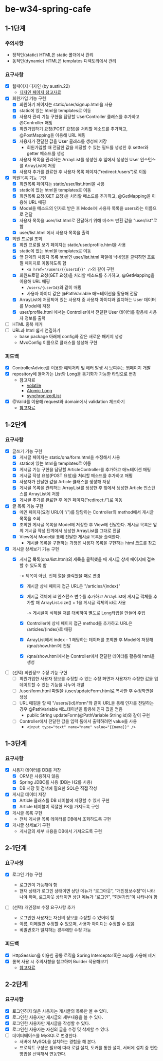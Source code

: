 # be-w34-spring-cafe

## 1-1단계
### 주의사항
- 정적인(static) HTML은 static 폴더에서 관리
- 동적인(dynamic) HTML은 templates 디렉토리에서 관리
### 요구사항
- [x] 웹페이지 디자인 (by austin.22)
  - [디자인 페이지 참고자료](https://www.figma.com/file/nwhBasptomWJCAMkElxp74/%EC%9E%90%EB%B0%94%EB%B0%B1%EC%97%94%EB%93%9C%EA%B5%90%EC%9C%A1%EC%9A%A9%EC%9B%B9%ED%8E%98%EC%9D%B4%EC%A7%80?node-id=0%3A1)
- [x] 회원가입 기능 구현
  - [x] 회원하기 페이지는 static/user/signup.html을 사용
  - [x] static에 있는 html을 templates로 이동
  - [x] 사용자 관리 기능 구현을 담당할 UserController 클래스를 추가하고 @Controller 매핑
  - [x] 회원가입하기 요청(POST 요청)을 처리할 메소드를 추가하고, @PostMapping을 이용해 URL 매핑
  - [x] 사용자가 전달한 값을 User 클래스를 생성해 저장
    - 회원가입할 때 전달한 값을 저장할 수 있는 필드를 생성한 후 setter와 getter 메소드를 생성
  - [x] 사용자 목록을 관리하는 ArrayList를 생성한 후 앞에서 생성한 User 인스턴스를 ArrayList에 저장
  - [x] 사용자 추가를 완료한 후 사용자 목록 페이지("redirect:/users")로 이동
- [x] 회원목록 기능 구현
  - [x] 회원목록 페이지는 static/user/list.html을 사용
  - [x] static에 있는 html을 templates로 이동
  - [x] 회원목록 요청(GET 요청)을 처리할 메소드를 추가하고, @GetMapping을 이용해 URL 매핑
  - [x] Model을 메소드의 인자로 받은 후 Model에 사용자 목록을 users라는 이름으로 전달
  - [x] 사용자 목록을 user/list.html로 전달하기 위해 메소드 반환 값을 "user/list"로 함
  - [x] user/list.html 에서 사용자 목록을 출력
- [x] 회원 프로필 조회
  - [x] 회원 프로필 보기 페이지는 static/user/profile.html을 사용
  - [x] static에 있는 html을 templates로 이동
  - [x] 앞 단계의 사용자 목록 html인 user/list.html 파일에 닉네임을 클릭하면 프로필 페이지로 이동하도록 함
    - `<a href="/users/{{userId}}" />`와 같이 구현
  - [x] 회원프로필 요청(GET 요청)을 처리할 메소드를 추가하고, @GetMapping을 이용해 URL 매핑
    - `/users/{userId}`와 같이 매핑
    - 사용자 아이디 값은 @PathVariable 애노테이션을 활용해 전달
  - [x] ArrayList에 저장되어 있는 사용자 중 사용자 아이디와 일치하는 User 데이터를 Model에 저장
  - [x] user/profile.html 에서는 Controller에서 전달한 User 데이터를 활용해 사용자 정보를 출력
- [ ] HTML 중복 제거
- [ ] URL과 html 쉽게 연결하기
  - base package 아래에 config와 같은 새로운 패키지 생성
  - MvcConfig 이름으로 클래스를 생성해 구현

### 피드백
- [x] ControllerAdvice를 이용한 예외처리 및 에러 발생 시 보여주는 웹페이지 개발
- [x] repository에 들어가는 List와 Long을 동기화가 가능한 타입으로 변경
  - 참고자료
    - [volatile](https://jyami.tistory.com/112)
    - [Atomic Long](https://icthuman.tistory.com/entry/volatile%ED%82%A4%EC%9B%8C%EB%93%9C%EC%99%80-%EB%8F%99%EA%B8%B0%ED%99%94)
    - [synchronizedList](https://cornswrold.tistory.com/209)
- [x] @Valid를 이용해 request와 domain에서 validation 체크하기
  - [참고자료](https://jyami.tistory.com/55)

## 1-2단계
### 요구사항
- [x] 글쓰기 기능 구현
  - [x] 게시글 페이지는 static/qna/form.html을 수정해서 사용 
  - [x] static에 있는 html을 templates로 이동
  - [x] 게시글 기능 구현을 담당할 ArticleController를 추가하고 애노테이션 매핑
  - [x] 게시글 작성 요청(POST 요청)을 처리할 메소드를 추가하고 매핑
  - [x] 사용자가 전달한 값을 Article 클래스를 생성해 저장
  - [x] 게시글 목록을 관리하는 ArrayList를 생성한 후 앞에서 생성한 Article 인스턴스를 ArrayList에 저장 
  - [x] 게시글 추가를 완료한 후 메인 페이지(“redirect:/”)로 이동
- [x] 글 목록 기능 구현
  - [x] 메인 페이지(요청 URL이 “/”)를 담당하는 Controller의 method에서 게시글 목록을 조회
  - [x] 조회한 게시글 목록을 Model에 저장한 후 View에 전달한다. 게시글 목록은 앞의 게시글 작성 단계에서 생성한 ArrayList를 그대로 전달
  - [x] View에서 Model을 통해 전달한 게시글 목록을 출력한다.
    * 게시글 목록을 구현하는 과정은 사용자 목록을 구현하는 html 코드를 참고
- [x] 게시글 상세보기 기능 구현
  - [x] 게시글 목록(qna/list.html)의 제목을 클릭했을 때 게시글 상세 페이지에 접속할 수 있도록 함
    
    -> 제목이 아닌, 전체 열을 클릭했을 때로 변경
    - [x] 게시글 상세 페이지 접근 URL은 "/articles/{index}"
    - [x] 게시글 객체에 id 인스턴스 변수를 추가하고 ArrayList에 게시글 객체를 추가할 때 ArrayList.size() + 1을 게시글 객체의 id로 사용
      
      -> 게시글이 삭제될 때를 대비하여 별도로 Long타입을 만들어 주입
    - [x] Controller에 상세 페이지 접근 method를 추가하고 URL은 /articles/{index}로 매핑
    - [x] ArrayList에서 index - 1 해당하는 데이터를 조회한 후 Model에 저장해 /qna/show.html에 전달
    - [x] /qna/show.html에서는 Controller에서 전달한 데이터를 활용해 html을 생성
- [ ] (선택) 회원정보 수정 기능 구현
  - [ ] 회원가입한 사용자 정보를 수정할 수 있는 수정 화면과 사용자가 수정한 값을 업데이트할 수 있는 기능을 나누어 개발
  - [ ] /user/form.html 파일을 /user/updateForm.html로 복사한 후 수정화면을 생성
  - [ ] URL 매핑을 할 때 "/users/{id}/form"와 같이 URL을 통해 인자를 전달하는 경우 @PathVariable 애노테이션을 활용해 인자 값을 얻음
    - public String updateForm(@PathVariable String id)와 같이 구현
  - [ ] Controller에서 전달한 값을 입력 폼에서 출력하려면 value를 사용
    - `<input type="text" name="name" value="{{name}}" />`

## 1-3단계
### 요구사항
- [x] 사용자 데이터를 DB를 저장
  - [x] ORM은 사용하지 않음
  - [x] Spring JDBC를 사용 (DB는 H2를 사용)
  - [x] DB 저장 및 검색에 필요한 SQL은 직접 작성
- [x] 게시글 데이터 저장
  - [x] Article 클래스를 DB 테이블에 저장할 수 있게 구현
  - [x] Article 테이블이 적절한 PK를 가지도록 구현
- [x] 게시글 목록 구현
  - 전체 게시글 목록 데이터를 DB에서 조회하도록 구현
- [x] 게시글 상세보기 구현
  - 게시글의 세부 내용을 DB에서 가져오도록 구현

## 2-1단계
### 요구사항
- [x] 로그인 기능 구현
  - 로그인이 가능해야 함
  - 현재 상태가 로그인 상태이면 상단 메뉴가 “로그아웃”, “개인정보수정”이 나타나야 하며, 로그아웃 상태이면 상단 메뉴가 “로그인”, “회원가입”이 나타나야 함

- [ ] (선택) 개인정보 수정 요구사항 추가
  - 로그인한 사용자는 자신의 정보를 수정할 수 있어야 함
  - 이름, 이메일만 수정할 수 있으며, 사용자 아이디는 수정할 수 없음
  - 비밀번호가 일치하는 경우에만 수정 가능
### 피드백
- [x] HttpSession을 이용한 공통 로직을 Spring Interceptor혹은 aop를 사용해 제거
- [x] 롬복 사용 시 주의사항을 참고하며 Builder 적용해보기
  - [참고자료](https://cheese10yun.github.io/lombok/)

## 2-2단계
### 요구사항
- [x] 로그인하지 않은 사용자는 게시글의 목록만 볼 수 있다.
- [x] 로그인한 사용자만 게시글의 세부내용을 볼 수 있다.
- [x] 로그인한 사용자만 게시글을 작성할 수 있다.
- [x] 로그인한 사용자는 자신의 글을 수정 및 삭제할 수 있다.
- [ ] 데이터베이스를 MySQL로 변경한다.
  - 서버에 MySQL을 설치하는 경험을 해 본다. 
  - 프로젝트 구성은 필요에 따라 로컬 설치, 도커를 통한 설치, 서버에 설치 중 편한 방법을 선택해서 연동한다.
